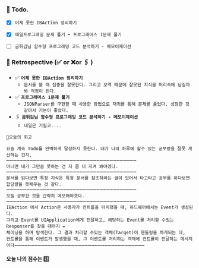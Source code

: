 ### 📌 Todo.

- [x] `어제 못한 IBAction 정리하기`

- [x] `매일프로그래밍 문제 풀기 ➡️ 프로그래머스 1문제 풀기`

- [ ] `곰튀김님 함수형 프로그래밍 코드 분석하기 - 메모이제이션`

  


### 🧐 Retrospective (✅ or ❌or 🖇 ) 

- ✅  **`어제 못한 IBAction 정리하기`**
   - `문서를 볼 때 집중을 잘못한다. 그리고 오역 때문에 잘못된 지식을 머리속에 남길까봐 걱정이 된다.`
- ✅  **`프로그래머스 1문제 풀기`**
   - `JSONParser를 구현할 때 사용한 방법으로 재귀를 통해 문제를 풀었다. 성장한 것 같아서 기분이 좋았다.`
- 🖇   **`곰튀김님 함수형 프로그래밍 코드 분석하기 - 메모이제이션`**
   - `내일은 기필코....`

```회고
💬오늘의 회고

요즘 계속 Todo를 완벽하게 달성하지 못한다. 내가 나의 하루에 할수 있는 공부량을 잘못 계산하는 건지, 
➖➖➖➖➖➖➖➖➖➖➖➖➖➖➖➖➖➖➖➖➖➖➖➖➖➖➖➖➖➖➖➖➖➖➖➖➖➖➖
아니면 내가 그만큼 못하는 건 지 좀 더 지켜 봐야겠다. 
➖➖➖➖➖➖➖➖➖➖➖➖➖➖➖➖➖➖➖➖➖➖➖➖➖➖➖➖➖➖➖➖➖➖➖➖➖➖➖
문서를 읽다보면 특정 지식은 특정 문서를 참조하라는 글이 있어서 타고타고 공부를 하다보면 할당량을 못채우는 것 같다. 
➖➖➖➖➖➖➖➖➖➖➖➖➖➖➖➖➖➖➖➖➖➖➖➖➖➖➖➖➖➖➖➖➖➖➖➖➖➖➖
오늘 공부한 것을 간략히 메모해야겟다.
➖➖➖➖➖➖➖➖➖➖➖➖➖➖➖➖➖➖➖➖➖➖➖➖➖➖➖➖➖➖➖➖➖➖➖➖➖➖➖
IBAction 에서 Action은 사용자가 컨트롤을 터치했을 때, 하드웨어에서는 Event가 생성된다.
그리고 Event를 UIApplication에게 전달하고, 해당하는 Event를 처리할 수있는 Responser를 찾을 때까지 =
체이닝을 하며 탐색한다. 그 결과 처리할 수있는 객체(Target)이 핸들링을 하게되는 데,
컨트롤을 통해 이벤트가 발생했을 때, 그 이벤트를 처리하는 객체에 컨트롤이 전달하는 메시지이다➖➖➖➖➖➖➖➖➖➖➖➖➖➖➖➖➖➖➖➖➖➖➖➖➖➖➖➖➖➖➖➖➖➖➖➖➖➖➖
```

#### 오늘 나의 점수는  5️⃣

